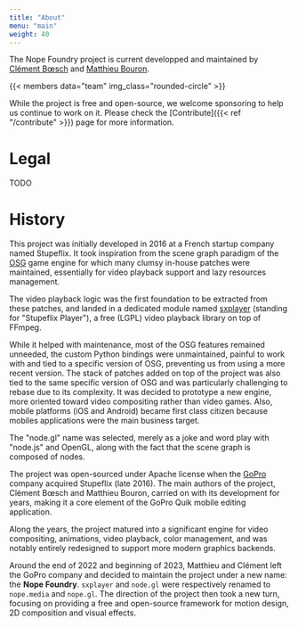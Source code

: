 ```yaml
---
title: "About"
menu: "main"
weight: 40
---
```


The Nope Foundry project is current developped and maintained by [Clément
Bœsch][cboesch] and [Matthieu Bouron][mbouron].

{{< members data="team" img_class="rounded-circle" >}}

While the project is free and open-source, we welcome sponsoring to help us
continue to work on it. Please check the [Contribute]({{< ref "/contribute" >}})
page for more information.

[cboesch]: https://fosstodon.org/@bug
[mbouron]: https://fosstodon.org/@mbee

# Legal

TODO

# History

This project was initially developed in 2016 at a French startup company named
Stupeflix. It took inspiration from the scene graph paradigm of the [OSG] game
engine for which many clumsy in-house patches were maintained, essentially for
video playback support and lazy resources management.

The video playback logic was the first foundation to be extracted from these
patches, and landed in a dedicated module named [sxplayer] (standing for
"Stupeflix Player"), a free (LGPL) video playback library on top of FFmpeg.

While it helped with maintenance, most of the OSG features remained unneeded,
the custom Python bindings were unmaintained, painful to work with and tied to
a specific version of OSG, preventing us from using a more recent version. The
stack of patches added on top of the project was also tied to the same specific
version of OSG and was particularly challenging to rebase due to its complexity.
It was decided to prototype a new engine, more oriented toward video compositing
rather than video games. Also, mobile platforms (iOS and Android) became first
class citizen because mobiles applications were the main business target.

The "node.gl" name was selected, merely as a joke and word play with "node.js"
and OpenGL, along with the fact that the scene graph is composed of nodes.

The project was open-sourced under Apache license when the [GoPro] company
acquired Stupeflix (late 2016). The main authors of the project, Clément Bœsch
and Matthieu Bouron, carried on with its development for years, making it a core
element of the GoPro Quik mobile editing application.

Along the years, the project matured into a significant engine for video
compositing, animations, video playback, color management, and was notably
entirely redesigned to support more modern graphics backends.

Around the end of 2022 and beginning of 2023, Matthieu and Clément left the
GoPro company and decided to maintain the project under a new name: the **Nope
Foundry**. `sxplayer` and `node.gl` were respectively renamed to `nope.media`
and `nope.gl`. The direction of the project then took a new turn, focusing on
providing a free and open-source framework for motion design, 2D composition
and visual effects.

[OSG]: https://www.openscenegraph.com "Open Scene Graph"
[sxplayer]: https://github.com/gopro/sxplayer "sxplayer"
[GoPro]: https://gopro.com "GoPro"


